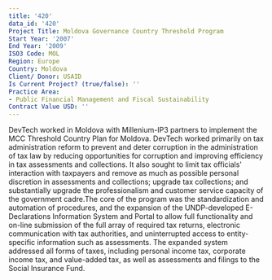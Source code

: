 ```yaml
---
title: '420'
data_id: '420'
Project Title: Moldova Governance Country Threshold Program
Start Year: '2007'
End Year: '2009'
ISO3 Code: MOL
Region: Europe
Country: Moldova
Client/ Donor: USAID
Is Current Project? (true/false): ''
Practice Area:
- Public Financial Management and Fiscal Sustainability
Contract Value USD: ''
---
```


DevTech worked in Moldova with Millenium-IP3 partners to implement the MCC Threshold Country Plan for Moldova. DevTech worked primarily on tax administration reform to prevent and deter corruption in the administration of tax law by reducing opportunities for corruption and improving efficiency in tax assessments and collections. It also sought to limit tax officials' interaction with taxpayers and remove as much as possible personal discretion in assessments and collections; upgrade tax collections; and substantially upgrade the professionalism and customer service capacity of the government cadre.The core of the program was the standardization and automation of procedures, and the expansion of the UNDP-developed E-Declarations Information System and Portal to allow full functionality and on-line submission of the full array of required tax returns, electronic communication with tax authorities, and uninterrupted access to entity-specific information such as assessments. The expanded system addressed all forms of taxes, including personal income tax, corporate income tax, and value-added tax, as well as assessments and filings to the Social Insurance Fund.